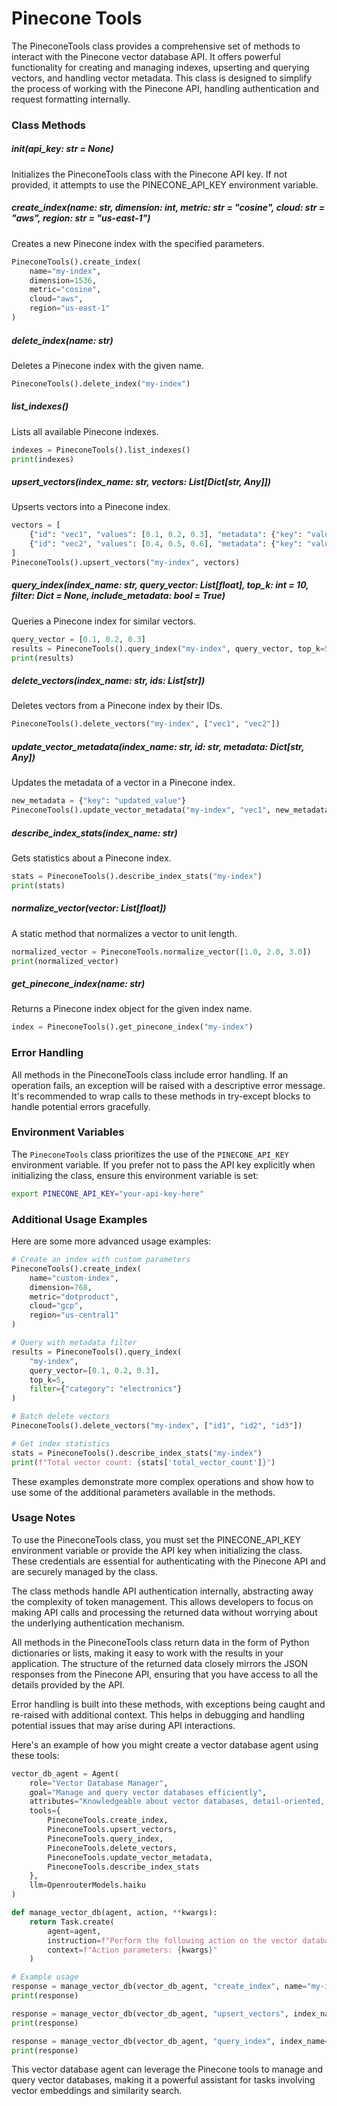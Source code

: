 # Pinecone Tools

The PineconeTools class provides a comprehensive set of methods to interact with the Pinecone vector database API. It offers powerful functionality for creating and managing indexes, upserting and querying vectors, and handling vector metadata. This class is designed to simplify the process of working with the Pinecone API, handling authentication and request formatting internally.

### Class Methods

##### __init__(api_key: str = None)

Initializes the PineconeTools class with the Pinecone API key. If not provided, it attempts to use the PINECONE_API_KEY environment variable.

##### create_index(name: str, dimension: int, metric: str = "cosine", cloud: str = "aws", region: str = "us-east-1")

Creates a new Pinecone index with the specified parameters.

```python
PineconeTools().create_index(
    name="my-index",
    dimension=1536,
    metric="cosine",
    cloud="aws",
    region="us-east-1"
)
```

##### delete_index(name: str)

Deletes a Pinecone index with the given name.

```python
PineconeTools().delete_index("my-index")
```

##### list_indexes()

Lists all available Pinecone indexes.

```python
indexes = PineconeTools().list_indexes()
print(indexes)
```

##### upsert_vectors(index_name: str, vectors: List[Dict[str, Any]])

Upserts vectors into a Pinecone index.

```python
vectors = [
    {"id": "vec1", "values": [0.1, 0.2, 0.3], "metadata": {"key": "value"}},
    {"id": "vec2", "values": [0.4, 0.5, 0.6], "metadata": {"key": "value2"}}
]
PineconeTools().upsert_vectors("my-index", vectors)
```

##### query_index(index_name: str, query_vector: List[float], top_k: int = 10, filter: Dict = None, include_metadata: bool = True)

Queries a Pinecone index for similar vectors.

```python
query_vector = [0.1, 0.2, 0.3]
results = PineconeTools().query_index("my-index", query_vector, top_k=5)
print(results)
```

##### delete_vectors(index_name: str, ids: List[str])

Deletes vectors from a Pinecone index by their IDs.

```python
PineconeTools().delete_vectors("my-index", ["vec1", "vec2"])
```

##### update_vector_metadata(index_name: str, id: str, metadata: Dict[str, Any])

Updates the metadata of a vector in a Pinecone index.

```python
new_metadata = {"key": "updated_value"}
PineconeTools().update_vector_metadata("my-index", "vec1", new_metadata)
```

##### describe_index_stats(index_name: str)

Gets statistics about a Pinecone index.

```python
stats = PineconeTools().describe_index_stats("my-index")
print(stats)
```

##### normalize_vector(vector: List[float])

A static method that normalizes a vector to unit length.

```python
normalized_vector = PineconeTools.normalize_vector([1.0, 2.0, 3.0])
print(normalized_vector)
```

##### get_pinecone_index(name: str)

Returns a Pinecone index object for the given index name.

```python
index = PineconeTools().get_pinecone_index("my-index")
```

### Error Handling

All methods in the PineconeTools class include error handling. If an operation fails, an exception will be raised with a descriptive error message. It's recommended to wrap calls to these methods in try-except blocks to handle potential errors gracefully.

### Environment Variables

The `PineconeTools` class prioritizes the use of the `PINECONE_API_KEY` environment variable. If you prefer not to pass the API key explicitly when initializing the class, ensure this environment variable is set:

```bash
export PINECONE_API_KEY="your-api-key-here"
```

### Additional Usage Examples

Here are some more advanced usage examples:

```python
# Create an index with custom parameters
PineconeTools().create_index(
    name="custom-index",
    dimension=768,
    metric="dotproduct",
    cloud="gcp",
    region="us-central1"
)

# Query with metadata filter
results = PineconeTools().query_index(
    "my-index",
    query_vector=[0.1, 0.2, 0.3],
    top_k=5,
    filter={"category": "electronics"}
)

# Batch delete vectors
PineconeTools().delete_vectors("my-index", ["id1", "id2", "id3"])

# Get index statistics
stats = PineconeTools().describe_index_stats("my-index")
print(f"Total vector count: {stats['total_vector_count']}")
```

These examples demonstrate more complex operations and show how to use some of the additional parameters available in the methods.

### Usage Notes

To use the PineconeTools class, you must set the PINECONE_API_KEY environment variable or provide the API key when initializing the class. These credentials are essential for authenticating with the Pinecone API and are securely managed by the class.

The class methods handle API authentication internally, abstracting away the complexity of token management. This allows developers to focus on making API calls and processing the returned data without worrying about the underlying authentication mechanism.

All methods in the PineconeTools class return data in the form of Python dictionaries or lists, making it easy to work with the results in your application. The structure of the returned data closely mirrors the JSON responses from the Pinecone API, ensuring that you have access to all the details provided by the API.

Error handling is built into these methods, with exceptions being caught and re-raised with additional context. This helps in debugging and handling potential issues that may arise during API interactions.

Here's an example of how you might create a vector database agent using these tools:

```python
vector_db_agent = Agent(
    role="Vector Database Manager",
    goal="Manage and query vector databases efficiently",
    attributes="Knowledgeable about vector databases, detail-oriented, efficient in data management",
    tools={
        PineconeTools.create_index,
        PineconeTools.upsert_vectors,
        PineconeTools.query_index,
        PineconeTools.delete_vectors,
        PineconeTools.update_vector_metadata,
        PineconeTools.describe_index_stats
    },
    llm=OpenrouterModels.haiku
)

def manage_vector_db(agent, action, **kwargs):
    return Task.create(
        agent=agent,
        instruction=f"Perform the following action on the vector database: {action}",
        context=f"Action parameters: {kwargs}"
    )

# Example usage
response = manage_vector_db(vector_db_agent, "create_index", name="my-index", dimension=1536)
print(response)

response = manage_vector_db(vector_db_agent, "upsert_vectors", index_name="my-index", vectors=[...])
print(response)

response = manage_vector_db(vector_db_agent, "query_index", index_name="my-index", query_vector=[...])
print(response)
```

This vector database agent can leverage the Pinecone tools to manage and query vector databases, making it a powerful assistant for tasks involving vector embeddings and similarity search.